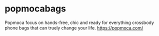 # popmocabags
Popmoca focus on hands-free, chic and ready for everything crossbody phone bags that can truely change your life.
https://popmoca.com/
